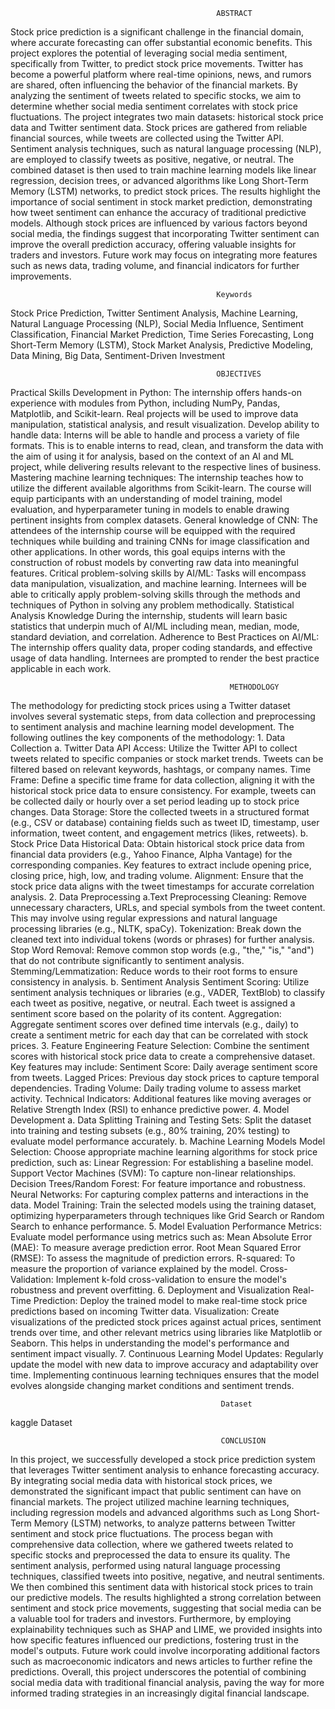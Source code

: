                                                   ABSTRACT
Stock price prediction is a significant challenge in the financial domain, where accurate forecasting can offer substantial economic benefits. This project explores the potential of leveraging social media sentiment, specifically from Twitter, to predict stock price movements. Twitter has become a powerful platform where real-time opinions, news, and rumors are shared, often influencing the behavior of the financial markets. By analyzing the sentiment of tweets related to specific stocks, we aim to determine whether social media sentiment correlates with stock price fluctuations.
The project integrates two main datasets: historical stock price data and Twitter sentiment data. Stock prices are gathered from reliable financial sources, while tweets are collected using the Twitter API. Sentiment analysis techniques, such as natural language processing (NLP), are employed to classify tweets as positive, negative, or neutral. The combined dataset is then used to train machine learning models like linear regression, decision trees, or advanced algorithms like Long Short-Term Memory (LSTM) networks, to predict stock prices.
The results highlight the importance of social sentiment in stock market prediction, demonstrating how tweet sentiment can enhance the accuracy of traditional predictive models. Although stock prices are influenced by various factors beyond social media, the findings suggest that incorporating Twitter sentiment can improve the overall prediction accuracy, offering valuable insights for traders and investors. Future work may focus on integrating more features such as news data, trading volume, and financial indicators for further improvements. 

                                                  Keywords
Stock Price Prediction, Twitter Sentiment Analysis, Machine Learning, Natural Language Processing (NLP), Social Media Influence, Sentiment Classification, Financial Market Prediction, Time Series Forecasting, Long Short-Term Memory (LSTM), Stock Market Analysis, Predictive Modeling, Data Mining, Big Data, Sentiment-Driven Investment

                                                  OBJECTIVES
Practical Skills Development in Python: The internship offers hands-on experience with modules from Python, including NumPy, Pandas, Matplotlib, and Scikit-learn. Real projects will be used to improve data manipulation, statistical analysis, and result visualization.
Develop ability to handle data: Interns will be able to handle and process a variety of file formats. This is to enable interns to read, clean, and transform the data with the aim of using it for analysis, based on the context of an AI and ML project, while delivering results relevant to the respective lines of business.
Mastering machine learning techniques: The internship teaches how to utilize the different available algorithms from Scikit-learn. The course will equip participants with an understanding of model training, model evaluation, and hyperparameter tuning in models to enable drawing pertinent insights from complex datasets.
General knowledge of CNN: The attendees of the internship course will be equipped with the required techniques while building and training CNNs for image classification and other applications. In other words, this goal equips interns with the construction of robust models by converting raw data into meaningful features.
Critical problem-solving skills by AI/ML: Tasks will encompass data manipulation, visualization, and machine learning. Internees will be able to critically apply problem-solving skills through the methods and techniques of Python in solving any problem methodically.
Statistical Analysis Knowledge During the internship, students will learn basic statistics that underpin much of AI/ML including mean, median, mode, standard deviation, and correlation. 
Adherence to Best Practices on AI/ML: The internship offers quality data, proper coding standards, and effective usage of data handling. Internees are prompted to render the best practice applicable in each work.

                                                     METHODOLOGY
The methodology for predicting stock prices using a Twitter dataset involves several systematic steps, from data collection and preprocessing to sentiment analysis and machine learning model development. The following outlines the key components of the methodology:
         1. Data Collection
             a. Twitter Data
API Access: Utilize the Twitter API to collect tweets related to specific companies or stock market trends. Tweets can be filtered based on relevant keywords, hashtags, or company names.
Time Frame: Define a specific time frame for data collection, aligning it with the historical stock price data to ensure consistency. For example, tweets can be collected daily or hourly over a set period leading up to stock price changes.
Data Storage: Store the collected tweets in a structured format (e.g., CSV or database) containing fields such as tweet ID, timestamp, user information, tweet content, and engagement metrics (likes, retweets).
             b. Stock Price Data
Historical Data: Obtain historical stock price data from financial data providers (e.g., Yahoo Finance, Alpha Vantage) for the corresponding companies. Key features to extract include opening price, closing price, high, low, and trading volume.
Alignment: Ensure that the stock price data aligns with the tweet timestamps for accurate correlation analysis.
        2. Data Preprocessing
             a.Text Preprocessing
Cleaning: Remove unnecessary characters, URLs, and special symbols from the tweet content. This may involve using regular expressions and natural language processing libraries (e.g., NLTK, spaCy).
Tokenization: Break down the cleaned text into individual tokens (words or phrases) for further analysis.
Stop Word Removal: Remove common stop words (e.g., "the," "is," "and") that do not contribute significantly to sentiment analysis.
Stemming/Lemmatization: Reduce words to their root forms to ensure consistency in analysis.
             b. Sentiment Analysis
Sentiment Scoring: Utilize sentiment analysis techniques or libraries (e.g., VADER, TextBlob) to classify each tweet as positive, negative, or neutral. Each tweet is assigned a sentiment score based on the polarity of its content.
Aggregation: Aggregate sentiment scores over defined time intervals (e.g., daily) to create a sentiment metric for each day that can be correlated with stock prices.
        3. Feature Engineering
Feature Selection: Combine the sentiment scores with historical stock price data to create a comprehensive dataset. Key features may include:
Sentiment Score: Daily average sentiment score from tweets.
Lagged Prices: Previous day stock prices to capture temporal dependencies.
Trading Volume: Daily trading volume to assess market activity.
Technical Indicators: Additional features like moving averages or Relative Strength Index (RSI) to enhance predictive power.
        4. Model Development
             a. Data Splitting
Training and Testing Sets: Split the dataset into training and testing subsets (e.g., 80% training, 20% testing) to evaluate model performance accurately.
             b. Machine Learning Models
Model Selection: Choose appropriate machine learning algorithms for stock price prediction, such as:
Linear Regression: For establishing a baseline model.
Support Vector Machines (SVM): To capture non-linear relationships.
Decision Trees/Random Forest: For feature importance and robustness.
Neural Networks: For capturing complex patterns and interactions in the data.
Model Training: Train the selected models using the training dataset, optimizing hyperparameters through techniques like Grid Search or Random Search to enhance performance.
        5. Model Evaluation
Performance Metrics: Evaluate model performance using metrics such as:
Mean Absolute Error (MAE): To measure average prediction error.
Root Mean Squared Error (RMSE): To assess the magnitude of prediction errors.
R-squared: To measure the proportion of variance explained by the model.
Cross-Validation: Implement k-fold cross-validation to ensure the model's robustness and prevent overfitting.
        6. Deployment and Visualization
Real-Time Prediction: Deploy the trained model to make real-time stock price predictions based on incoming Twitter data.
Visualization: Create visualizations of the predicted stock prices against actual prices, sentiment trends over time, and other relevant metrics using libraries like Matplotlib or Seaborn. This helps in understanding the model's performance and sentiment impact visually.
        7. Continuous Learning
Model Updates: Regularly update the model with new data to improve accuracy and adaptability over time. Implementing continuous learning techniques ensures that the model evolves alongside changing market conditions and sentiment trends.


                                                   Dataset
kaggle Dataset

                                                   CONCLUSION

In this project, we successfully developed a stock price prediction system that leverages Twitter sentiment analysis to enhance forecasting accuracy. By integrating social media data with historical stock prices, we demonstrated the significant impact that public sentiment can have on financial markets. The project utilized machine learning techniques, including regression models and advanced algorithms such as Long Short-Term Memory (LSTM) networks, to analyze patterns between Twitter sentiment and stock price fluctuations.
The process began with comprehensive data collection, where we gathered tweets related to specific stocks and preprocessed the data to ensure its quality. The sentiment analysis, performed using natural language processing techniques, classified tweets into positive, negative, and neutral sentiments. We then combined this sentiment data with historical stock prices to train our predictive models.
The results highlighted a strong correlation between sentiment and stock price movements, suggesting that social media can be a valuable tool for traders and investors. Furthermore, by employing explainability techniques such as SHAP and LIME, we provided insights into how specific features influenced our predictions, fostering trust in the model's outputs.
Future work could involve incorporating additional factors such as macroeconomic indicators and news articles to further refine the predictions. Overall, this project underscores the potential of combining social media data with traditional financial analysis, paving the way for more informed trading strategies in an increasingly digital financial landscape.
